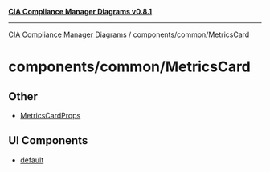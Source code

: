 [**CIA Compliance Manager Diagrams v0.8.1**](../../../README.md)

***

[CIA Compliance Manager Diagrams](../../../modules.md) / components/common/MetricsCard

# components/common/MetricsCard

## Other

- [MetricsCardProps](interfaces/MetricsCardProps.md)

## UI Components

- [default](functions/default.md)
